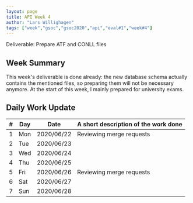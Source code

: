 ```yaml
---
layout: page
title: API Week 4
author: "Lars Willighagen"
tags: ["week","gsoc","gsoc2020","api","eval#1","week#4"]
---
```


Deliverable: Prepare ATF and CONLL files

## Week Summary

This week's deliverable is done already: the new database schema actually contains
the mentioned files, so preparing them will not be necessary anymore. At the start
of this week, I mainly prepared for university exams.

## Daily Work Update

| # | Day | Date       | A short description of the work done |
|---|-----|------------|--------------------------------------|
| 1 | Mon | 2020/06/22 | Reviewing merge requests |
| 2 | Tue | 2020/06/23 |  |
| 3 | Wed | 2020/06/24 |  |
| 4 | Thu | 2020/06/25 |  |
| 5 | Fri | 2020/06/26 | Reviewing merge requests |
| 6 | Sat | 2020/06/27 |  |
| 7 | Sun | 2020/06/28 |  |
